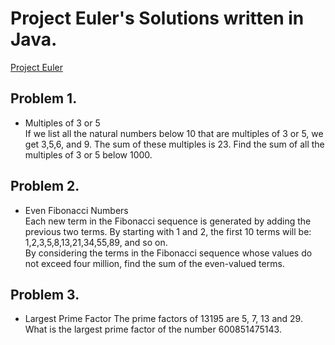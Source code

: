 # Project Euler's Solutions written in Java. 
[Project Euler](https://projecteuler.info/problems)

## Problem 1.
- Multiples of 3 or 5     
If we list all the natural numbers below 10 that are multiples of 3 or 5, we get 3,5,6, and 9. The sum of these multiples is 23. Find the sum of all the multiples of 3 or 5 below 1000.

## Problem 2.
- Even Fibonacci Numbers       
Each new term in the Fibonacci sequence is generated by adding the previous two terms. By starting with 1 and 2, the first 10 terms will be: 1,2,3,5,8,13,21,34,55,89, and so on.       
By considering the terms in the Fibonacci sequence whose values do not exceed four million, find the sum of the even-valued terms.

## Problem 3.
- Largest Prime Factor
The prime factors of 13195 are 5, 7, 13 and 29.
What is the largest prime factor of the number 600851475143.
